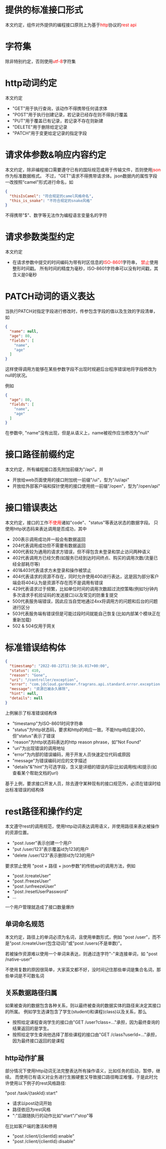 # 提供的标准接口形式

本文约定，组件对外提供的编程接口原则上为基于<font color=red>http</font>协议的<font color=red>rest api</font>

# 字符集

除非特别约定，否则使用<font color=red>utf-8</font>字符集

# http动词约定

本文约定

* "GET"用于执行查询，该动作不得携带任何请求体
* "POST"用于执行创建记录，若记录已经存在则不得执行覆盖
* "PUT"用于覆盖已有记录，若记录不存在则新建
* "DELETE"用于删除给定记录
* "PATCH"用于变更给定记录的指定字段

# 请求体参数&响应内容约定

本文约定，除非编程接口需要遵守已有的国际规范或用于传输文件，否则使用<font color=red>json</font>作为标准数据格式。
不过，"GET"请求不得携带请求体。json数据内的属性字段一改按照“camel"形式进行命名，如

```json
{
  "thisIsCamel": "符合规定的camel风格命名",
  "this_is_snake": "不符合规定的snake风格"
}
```

不得携带"$"、数字等无法作为编程语言变量名的字符

# 请求参数类型约定

本文约定

* 在请求参数中提交的时间编码为带有时区信息的<font color=red>ISO-8601</font>字符串，
  <font color=red>禁止</font>使用整形时间戳。
  所有时间的精度为毫秒，ISO-8601字符串可以没有时间戳，其含义是0毫秒

# PATCH动词的语义表达

当执行PATCH对指定字段进行修改时，传参包含字段的值以及生效的字段清单，如

```json
{
  "name": null,
  "age": 80,
  "fields": [
    "name",
    "age"
  ]
}
```

这样使得调用方能够在某些参数字段不出现时规避后台程序错误地将字段修改为null的状况。

例如

```json
{
  "age": 80,
  "fields": [
    "name",
    "age"
  ]
}
```

在参数中, "name"没有出现，但是从语义上，name被视作应当修改为"null"

# 接口路径前缀约定

本文约定，所有编程接口首先附加前缀为"/api"。并

* 开放给web页面使用的接口附加统一前缀"/ui“，型为"/ui/api"
* 开放给外部客户端和探针使用的接口使用统一前缀"/open"，型为"/open/api"

# 接口错误表达

本文约定，接口的工作<font color=red>不使用</font>诸如"code"、"status"等表达状态的数据字段。
只使用http状态码来表达调用是否成功，其中

* 200表示调用成功并一般会有数据返回
* 204代表调用成功但不需要有数据返回
* 400代表较为通用的请求方错误，但不得包含未登录和禁止访问两种语义
* 402代表调用方已经欠费(如服务已经到达时间终点、购买的调用次数/流量已经全部耗尽等)
* 401&403代表请求方未登录和操作被禁止
* 404代表请求的资源不存在，同时允许使用400进行表达，这是因为部分客户端会将404认为是资源不存在而不是调用有错误
* 429代表请求过于频繁，比如单位时间的调用次数超过流控策略(例如1分钟内多次请求手机验证码的发送接口)以及常见的防重复提交
* 500代表服务端错误，因此应当自觉地通过4xx将调用方的问题和后台的问题进行区分
* 503代表服务端有错误但是可能过段时间就能自己恢复(比如内部某个模块正在重新加载)
* 502 & 504仅用于网关

# 标准错误结构体

```json
{
  "timestamp": "2022-08-22T11:50:16.017+00:00",
  "status": 410,
  "reason": "Gone",
  "uri": "/controller/exception",
  "error": "com.jdcloud.gardener.fragrans.api.standard.error.exception.client.GoneException",
  "message": "资源已被永久移除",
  "hint": null,
  "details": null
}
```

上例展示了标准错误结构体

* "timestamp"为ISO-8601时间字符串
* "status"为http状态码，要求和http的响应一致。不能http响应是200，但"status"表示了错误
* "reason"为http状态码表达的http reason phrase，如"Not Found"
* "uri"为出现错误的调用地址
* "error"为内部的错误编码，用于开发人员快速定位代码或原因
* "message"为错误编码对应的文字描述
* "details"&"hint"为可选字段，含义是详细的错误内容(比如调用栈)和提示(如查看某个帮助文档的url)

基于上例，要求接口开发人员，除去遵守某种现有的接口规范外，必须在错误时给出标准错误的结构体

# rest路径和操作约定

本文遵守rest的调用规范，使用http动词表达调用语义，并使用路径来表达被操作的资源位置。

* "post /user"表示创建一个用户
* "put /user/123"表示覆盖id为123的用户
* "delete /user/123"表示删除id为123的用户

要求禁止使用 "post + 路径 + json参数"的传统api的调用方法，例如

* "post /createUser"
* "post /freezeUser"
* "post /unfreezeUser"
* "post /resetUserPassword"
* ...

一个用户管理就造成了接口数量爆炸

## 单词命名规范

本文约定，路径上的单词必须为名词，且使用单数形式，例如
"post /user"，而不是"post /createUser(包含动词)"或"post /users(不是单数)"。

若被操作资源难以使用一个单词来表达，则通过连字符"-"来连接单词，如
"post /native-user"

不使用复数的原因很简单，大家英文都不好，没时间记住那些单词是集合名词，那些单词是不可数名词

## 关系数据路径归属

如果被查询的数据包含各种关系，则以最终被查询的数据实体的路径来决定其接口的所属。
例如学生选课包含了学生(student)和课程(class)以及关系，那么

* 按照给定课程查询学生的接口由"GET /user?class=..."承担，因为最终查询的结果返回的是学生。
* 按照给定学生查询他选择了那些课程的接口由"GET /class?userId=..."承担，因为最终接口返回的是课程

## http动作扩展

部分情况下使用http动词无法完整表达所有操作语义，比如任务的启动，暂停，继续。
而使用已有语义对业务进行生搬硬套又导致接口路径晦涩难懂，于是此时允许使用以下例子的rest风格路径:

"post /task/{taskId}:start"

* 请求以post动词开始
* 路径依旧为rest风格
* ":"后跟随执行的动作比如"start"/"stop"等

在比如客户端的激活和停用

* "post /client/{clientId}:enable"
* "post /client/{clientId}:disable"

